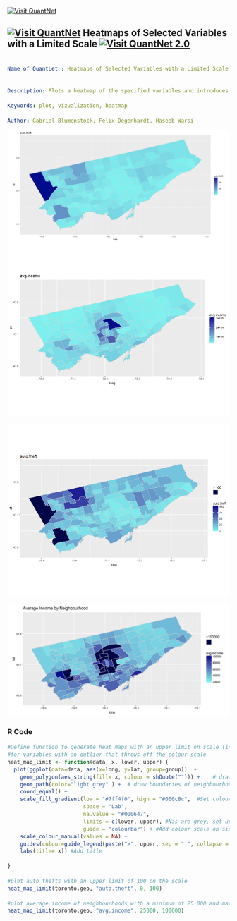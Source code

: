 [<img src="https://github.com/QuantLet/Styleguide-and-FAQ/blob/master/pictures/banner.png" width="888" alt="Visit QuantNet">](http://quantlet.de/)

## [<img src="https://github.com/QuantLet/Styleguide-and-FAQ/blob/master/pictures/qloqo.png" alt="Visit QuantNet">](http://quantlet.de/) **Heatmaps of Selected Variables with a Limited Scale** [<img src="https://github.com/QuantLet/Styleguide-and-FAQ/blob/master/pictures/QN2.png" width="60" alt="Visit QuantNet 2.0">](http://quantlet.de/)

```yaml

Name of QuantLet : Heatmaps of Selected Variables with a Limited Scale


Description: Plots a heatmap of the specified variables and introduces an upper limit to reduce the distortion of outliers.

Keywords: plot, vizualization, heatmap

Author: Gabriel Blumenstock, Felix Degenhardt, Haseeb Warsi


```

![Picture1](heat_map_auto_theft_nolimit.png)
![Picture2](heat_map_avgincome_nolimit.png)

![Picture3](heat_map_auto_theft.png)

![Picture4](heat_map_avg_income.png)



### R Code
```r
#Define function to generate heat maps with an upper limit on scale (input dataframe and desired cluster)
#for variables with an outlier that throws off the colour scale
heat_map_limit <- function(data, x, lower, upper) {
  plot(ggplot(data=data, aes(x=long, y=lat, group=group))  + 
    geom_polygon(aes_string(fill= x, colour = shQuote(""))) +    # draw polygons and add fill with density variable
    geom_path(color="light grey" ) +  # draw boundaries of neighbourhoods
    coord_equal() + 
    scale_fill_gradient(low = "#7ff4f0", high = "#000c8c",  #Set colour scale
                        space = "Lab", 
                        na.value = "#000647", 
                        limits = c(lower, upper), #Nas are grey, set upper and lower limits of scale
                        guide = "colourbar") + #Add colour scale on side
    scale_colour_manual(values = NA) +              
    guides(colour=guide_legend(paste(">", upper, sep = " ", collapse = NULL), override.aes = list(fill="#000647"))) + #label guide
    labs(title= x)) #Add title
  
}

#plot auto thefts with an upper limit of 100 on the scale
heat_map_limit(toronto.geo, "auto.theft", 0, 100)

#plot average income of neighbourhoods with a minimum of 25 000 and maximum of 100 000 on the scale
heat_map_limit(toronto.geo, "avg.income", 25000, 100000)